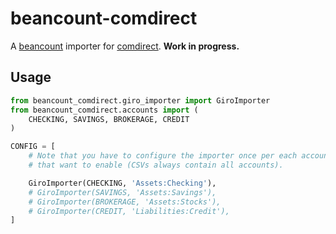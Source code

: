 # beancount-comdirect

A [beancount](https://github.com/beancount/beancount) importer for [comdirect](https://comdirect.de). **Work in progress.**


## Usage

```python
from beancount_comdirect.giro_importer import GiroImporter
from beancount_comdirect.accounts import (
    CHECKING, SAVINGS, BROKERAGE, CREDIT
)

CONFIG = [
    # Note that you have to configure the importer once per each account type
    # that want to enable (CSVs always contain all accounts).

    GiroImporter(CHECKING, 'Assets:Checking'),
    # GiroImporter(SAVINGS, 'Assets:Savings'),
    # GiroImporter(BROKERAGE, 'Assets:Stocks'),
    # GiroImporter(CREDIT, 'Liabilities:Credit'),
]
```
